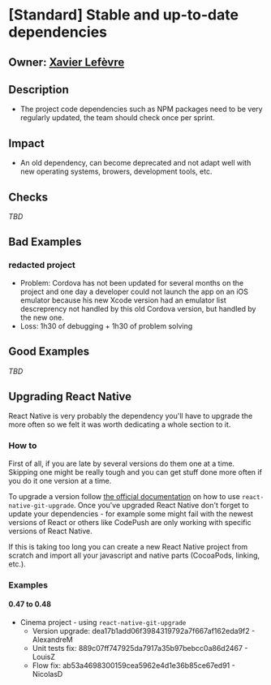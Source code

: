 # [Standard] Stable and up-to-date dependencies

## Owner: [Xavier Lefèvre](https://github.com/xavierlefevre)

## Description
- The project code dependencies such as NPM packages need to be very regularly updated, the team should check once per sprint.

## Impact
- An old dependency, can become deprecated and not adapt well with new operating systems, browers, development tools, etc.

## Checks
*TBD*

## Bad Examples

### redacted project
- Problem: Cordova has not been updated for several months on the project and one day a developer could not launch the app on an iOS emulator because his new Xcode version had an emulator list descreprency not handled by this old Cordova version, but handled by the new one.
- Loss: 1h30 of debugging + 1h30 of problem solving

## Good Examples
*TBD*

## Upgrading React Native

React Native is very probably the dependency you'll have to upgrade the more often so we felt it was worth dedicating a whole section to it.

### How to

First of all, if you are late by several versions do them one at a time.
Skipping one might be really tough and you can get stuff done more often if you do it one version at a time.

To upgrade a version follow [the official documentation](https://facebook.github.io/react-native/docs/upgrading.html) on how to use `react-native-git-upgrade`.
Once you've upgraded React Native don't forget to update your dependencies - for example some might fail with the newest versions of React or others like CodePush are only working with specific versions of React Native.

If this is taking too long you can create a new React Native project from scratch and import all your javascript and native parts (CocoaPods, linking, etc.).

### Examples

#### 0.47 to 0.48

- Cinema project - using `react-native-git-upgrade`
  - Version upgrade: dea17b1add06f3984319792a7f667af162eda9f2 - AlexandreM
  - Unit tests fix: 889c07ff747925da7917a35b97bebcc0a86d2467 - LouisZ
  - Flow fix: ab53a4698300159cea5962e4d1e36b85ce67ed91 - NicolasD
